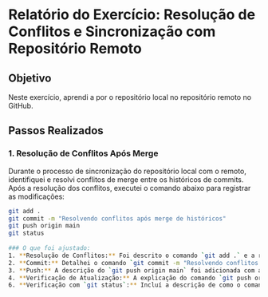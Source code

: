 # Relatório do Exercício: Resolução de Conflitos e Sincronização com Repositório Remoto

## Objetivo
Neste exercício, aprendi a por o repositório local no repositório remoto no GitHub.

## Passos Realizados

### 1. Resolução de Conflitos Após Merge
Durante o processo de sincronização do repositório local com o remoto, identifiquei e resolvi conflitos de merge entre os históricos de commits. Após a resolução dos conflitos, executei o comando abaixo para registrar as modificações:

```bash
git add .
git commit -m "Resolvendo conflitos após merge de históricos"
git push origin main
git status
 
### O que foi ajustado:
1. **Resolução de Conflitos:** Foi descrito o comando `git add .` e a resolução dos conflitos.
2. **Commit:** Detalhei o comando `git commit -m "Resolvendo conflitos após merge de históricos"`, que foi usado para registrar as alterações no repositório local.
3. **Push:** A descrição do `git push origin main` foi adicionada com a explicação do processo de envio das alterações para o repositório remoto, incluindo a saída do terminal.
4. **Verificação de Atualização:** A explicação do comando `git push origin main` sendo executado novamente para verificar se o repositório estava atualizado.
6. **Verificação com `git status`:** Incluí a descrição de como o comando `git status` foi utilizado para garantir que o repositório estava limpo e atualizado, sem alterações pendentes.


